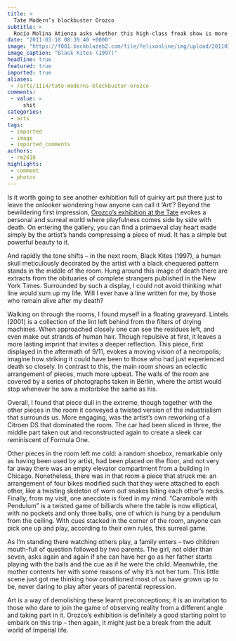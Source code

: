 ```yaml
---
title: >
  Tate Modern’s blockbuster Orozco
subtitle: >
  Rocío Molina Atienza asks whether this high-class freak show is more than the art of drawing crowds
date: "2011-03-18 08:39:40 +0000"
image: "https://f001.backblazeb2.com/file/felixonline/img/upload/201103180838-ks607-blackkit.jpg"
image_caption: "Black Kites (1997)"
headline: true
featured: true
imported: true
aliases:
 - /arts/1114/tate-moderns-blockbuster-orozco-
comments:
 - value: >
     shit
categories:
 - arts
tags:
 - imported
 - image
 - imported_comments
authors:
 - rm2410
highlights:
 - comment
 - photos
---
```


Is it worth going to see another exhibition full of quirky art put there just to leave the onlooker wondering how anyone can call it ‘Art’? Beyond the bewildering first impression, [Orozco’s exhibition at the Tate](http://www.tate.org.uk/modern/exhibitions/gabrielorozco/) evokes a personal and surreal world where playfulness comes side by side with death. On entering the gallery, you can find a primaeval clay heart made simply by the artist’s hands compressing a piece of mud. It has a simple but powerful beauty to it.

And rapidly the tone shifts – in the next room, Black Kites (1997), a human skull meticulously decorated by the artist with a black chequered pattern stands in the middle of the room. Hung around this image of death there are extracts from the obituaries of complete strangers published in the New York Times. Surrounded by such a display, I could not avoid thinking what line would sum up my life. Will I ever have a line written for me, by those who remain alive after my death?

Walking on through the rooms, I found myself in a floating graveyard. Lintels (2001) is a collection of the lint left behind from the filters of drying machines. When approached closely one can see the residues left, and even make out strands of human hair. Though repulsive at first, it leaves a more lasting imprint that invites a deeper reflection. This piece, first displayed in the aftermath of 9/11, evokes a moving vision of a necropolis; imagine how striking it could have been to those who had just experienced death so closely. In contrast to this, the main room shows an eclectic arrangement of pieces, much more upbeat. The walls of the room are covered by a series of photographs taken in Berlin, where the artist would stop whenever he saw a motorbike the same as his.

Overall, I found that piece dull in the extreme, though together with the other pieces in the room it conveyed a twisted version of the industrialism that surrounds us. More engaging, was the artist’s own reworking of a Citroen DS that dominated the room. The car had been sliced in three, the middle part taken out and reconstructed again to create a sleek car reminiscent of Formula One.

Other pieces in the room left me cold: a random shoebox, remarkable only as having been used by artist, had been placed on the floor, and not very far away there was an empty elevator compartment from a building in Chicago. Nonetheless, there was in that room a piece that struck me: an arrangement of four bikes modified such that they were attached to each other, like a twisting skeleton of worn out snakes biting each other’s necks. Finally, from my visit, one anecdote is fixed in my mind. “Carambole with Pendulum” is a twisted game of billiards where the table is now elliptical, with no pockets and only three balls, one of which is hung by a pendulum from the ceiling. With cues stacked in the corner of the room, anyone can pick one up and play, according to their own rules, this surreal game.

As I’m standing there watching others play, a family enters – two children mouth-full of question followed by two parents. The girl, not older than seven, asks again and again if she can have her go as her father starts playing with the balls and the cue as if he were the child. Meanwhile, the mother contents her with some reasons of why it’s not her turn. This little scene just got me thinking how conditioned most of us have grown up to be, never daring to play after years of parental repression.

Art is a way of demolishing these learnt preconceptions; it is an invitation to those who dare to join the game of observing reality from a different angle and taking part in it. Orozco’s exhibition is definitely a good starting point to embark on this trip – then again, it might just be a break from the adult world of Imperial life.
